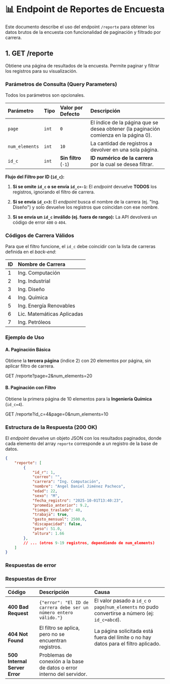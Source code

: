 # 📊 Endpoint de Reportes de Encuesta

Este documento describe el uso del endpoint `/reporte` para obtener los datos brutos de la encuesta con funcionalidad de paginación y filtrado por carrera.

## 1. GET /reporte

Obtiene una página de resultados de la encuesta. Permite paginar y filtrar los registros para su visualización.

### Parámetros de Consulta (Query Parameters)

Todos los parámetros son opcionales.

| **Parámetro** | **Tipo** | **Valor por Defecto** | **Descripción** |
| :--- | :--- | :--- | :--- |
| `page` | `int` | `0` | El índice de la página que se desea obtener (la paginación comienza en la página 0). |
| `num_elements` | `int` | `10` | La cantidad de registros a devolver en una sola página. |
| `id_c` | `int` | **Sin filtro** (`-1`) | **ID numérico de la carrera** por la cual se desea filtrar. |

**Flujo del Filtro por ID (`id_c`):**

1. **Si se omite `id_c` o se envía `id_c=-1`:** El *endpoint* devuelve **TODOS** los registros, ignorando el filtro de carrera.

2. **Si se envía `id_c=3`:** El *endpoint* busca el nombre de la carrera (ej. "Ing. Diseño") y solo devuelve los registros que coincidan con ese nombre.

3. **Si se envía un `id_c` inválido (ej. fuera de rango):** La API devolverá un código de error `400` o `404`.

### Códigos de Carrera Válidos

Para que el filtro funcione, el `id_c` debe coincidir con la lista de carreras definida en el *back-end*:

| **ID** | **Nombre de Carrera** |
| :--- | :--- |
| 1 | Ing. Computación |
| 2 | Ing. Industrial |
| 3 | Ing. Diseño |
| 4 | Ing. Química |
| 5 | Ing. Energía Renovables |
| 6 | Lic. Matemáticas Aplicadas |
| 7 | Ing. Petróleos |

### Ejemplo de Uso

#### A. Paginación Básica

Obtiene la **tercera página** (índice 2) con 20 elementos por página, sin aplicar filtro de carrera.

GET /reporte?page=2&num_elements=20


#### B. Paginación con Filtro

Obtiene la primera página de 10 elementos para la **Ingeniería Química** (`id_c=4`).

GET /reporte?id_c=4&page=0&num_elements=10


### Estructura de la Respuesta (200 OK)

El *endpoint* devuelve un objeto JSON con los resultados paginados, donde cada elemento del array `reporte` corresponde a un registro de la base de datos.

```json
{
    "reporte": [
        {
            "id_r": 1,
            "correo": "",
            "carrera": "Ing. Computación",
            "nombre": "Angel Daniel Jiménez Pacheco",
            "edad": 22,
            "sexo": "M",
            "fecha_registro": "2025-10-01T13:40:23",
            "promedio_anterior": 9.2,
            "tiempo_traslado": 40,
            "trabaja": true,
            "gasto_mensual": 2500.0,
            "discapacidad": false,
            "peso": 51.0,
            "altura": 1.66
        },
        // ... (otros 9-19 registros, dependiendo de num_elements)
    ]
}

```

### Respuestas de error

### Respuestas de Error

| **Código** | **Descripción** | **Causa** |
| :--- | :--- | :--- |
| **400 Bad Request** | `{"error": "El ID de carrera debe ser un número entero válido."}` | El valor pasado a `id_c` o `page`/`num_elements` no pudo convertirse a número (ej: `id_c=abcd`). |
| **404 Not Found** | El filtro se aplica, pero no se encuentran registros. | La página solicitada está fuera del límite o no hay datos para el filtro aplicado. |
| **500 Internal Server Error** | Problemas de conexión a la base de datos o error interno del servidor. |
